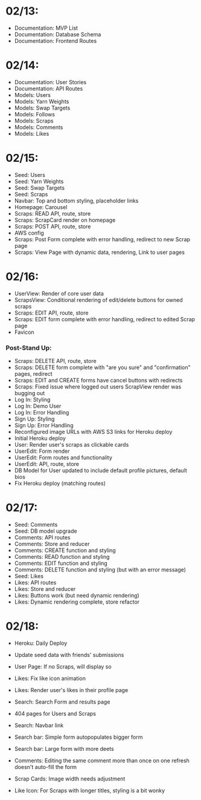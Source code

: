 # 02/13:
* Documentation: MVP List
* Documentation: Database Schema
* Documentation: Frontend Routes

# 02/14:
* Documentation: User Stories
* Documentation: API Routes
* Models: Users
* Models: Yarn Weights
* Models: Swap Targets
* Models: Follows
* Models: Scraps
* Models: Comments
* Models: Likes

# 02/15:
* Seed: Users
* Seed: Yarn Weights
* Seed: Swap Targets
* Seed: Scraps
* Navbar: Top and bottom styling, placeholder links
* Homepage: Carousel
* Scraps: READ API, route, store
* Scraps: ScrapCard render on homepage
* Scraps: POST API, route, store
* AWS config
* Scraps: Post Form complete with error handling, redirect to new Scrap page
* Scraps: View Page with dynamic data, rendering, Link to user pages

# 02/16:
* UserView: Render of core user data
* ScrapsView: Conditional rendering of edit/delete buttons for owned scraps
* Scraps: EDIT API, route, store
* Scraps: EDIT form complete with error handling, redirect to edited Scrap page
* Favicon
### Post-Stand Up:
* Scraps: DELETE API, route, store
* Scraps: DELETE form complete with "are you sure" and "confirmation" pages, redirect
* Scraps: EDIT and CREATE forms have cancel buttons with redirects
* Scraps: Fixed issue where logged out users ScrapView render was bugging out
* Log In: Styling
* Log In: Demo User
* Log In: Error Handling
* Sign Up: Styling
* Sign Up: Error Handling
* Reconfigured image URLs with AWS S3 links for Heroku deploy
* Initial Heroku deploy
* User: Render user's scraps as clickable cards
* UserEdit: Form render
* UserEdit: Form routes and functionality
* UserEdit: API, route, store
* DB Model for User updated to include default profile pictures, default bios
* Fix Heroku deploy (matching routes)

# 02/17:
* Seed: Comments
* Seed: DB model upgrade
* Comments: API routes
* Comments: Store and reducer
* Comments: CREATE function and styling
* Comments: READ function and styling
* Comments: EDIT function and styling
* Comments: DELETE function and styling (but with an error message)
* Seed: Likes
* Likes: API routes
* Likes: Store and reducer
* Likes: Buttons work (but need dynamic rendering)
* Likes: Dynamic rendering complete, store refactor

# 02/18:
* Heroku: Daily Deploy
* Update seed data with friends' submissions
* User Page: If no Scraps, will display so
* Likes: Fix like icon animation
* Likes: Render user's likes in their profile page
* Search: Search Form and results page
* 404 pages for Users and Scraps

* Search: Navbar link

* Search bar: Simple form autopopulates bigger form
* Search bar: Large form with more deets
* Comments: Editing the same comment more than once on one refresh doesn't auto-fill the form
* Scrap Cards: Image width needs adjustment
* Like Icon: For Scraps with longer titles, styling is a bit wonky
